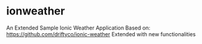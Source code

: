 # ionweather
An Extended Sample Ionic Weather Application
Based on: https://github.com/driftyco/ionic-weather
Extended with new functionalities
